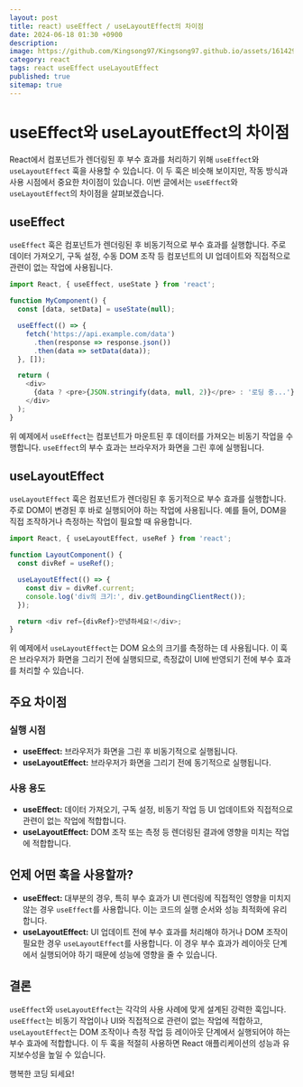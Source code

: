 ```yaml
---
layout: post
title: react) useEffect / useLayoutEffect의 차이점
date: 2024-06-18 01:30 +0900
description:
image: https://github.com/Kingsong97/Kingsong97.github.io/assets/161429740/40a4a852-bb3e-4b05-b659-200d4f073af5
category: react
tags: react useEffect useLayoutEffect
published: true
sitemap: true
---
```



# useEffect와 useLayoutEffect의 차이점

React에서 컴포넌트가 렌더링된 후 부수 효과를 처리하기 위해 `useEffect`와 `useLayoutEffect` 훅을 사용할 수 있습니다. 이 두 훅은 비슷해 보이지만, 작동 방식과 사용 시점에서 중요한 차이점이 있습니다. 이번 글에서는 `useEffect`와 `useLayoutEffect`의 차이점을 살펴보겠습니다.

## useEffect

`useEffect` 훅은 컴포넌트가 렌더링된 후 비동기적으로 부수 효과를 실행합니다. 주로 데이터 가져오기, 구독 설정, 수동 DOM 조작 등 컴포넌트의 UI 업데이트와 직접적으로 관련이 없는 작업에 사용됩니다.

```javascript
import React, { useEffect, useState } from 'react';

function MyComponent() {
  const [data, setData] = useState(null);

  useEffect(() => {
    fetch('https://api.example.com/data')
      .then(response => response.json())
      .then(data => setData(data));
  }, []);

  return (
    <div>
      {data ? <pre>{JSON.stringify(data, null, 2)}</pre> : '로딩 중...'}
    </div>
  );
}
```

위 예제에서 `useEffect`는 컴포넌트가 마운트된 후 데이터를 가져오는 비동기 작업을 수행합니다. `useEffect`의 부수 효과는 브라우저가 화면을 그린 후에 실행됩니다.

## useLayoutEffect

`useLayoutEffect` 훅은 컴포넌트가 렌더링된 후 동기적으로 부수 효과를 실행합니다. 주로 DOM이 변경된 후 바로 실행되어야 하는 작업에 사용됩니다. 예를 들어, DOM을 직접 조작하거나 측정하는 작업이 필요할 때 유용합니다.

```javascript
import React, { useLayoutEffect, useRef } from 'react';

function LayoutComponent() {
  const divRef = useRef();

  useLayoutEffect(() => {
    const div = divRef.current;
    console.log('div의 크기:', div.getBoundingClientRect());
  });

  return <div ref={divRef}>안녕하세요!</div>;
}
```

위 예제에서 `useLayoutEffect`는 DOM 요소의 크기를 측정하는 데 사용됩니다. 이 훅은 브라우저가 화면을 그리기 전에 실행되므로, 측정값이 UI에 반영되기 전에 부수 효과를 처리할 수 있습니다.

## 주요 차이점

### 실행 시점

- **useEffect:** 브라우저가 화면을 그린 후 비동기적으로 실행됩니다.
- **useLayoutEffect:** 브라우저가 화면을 그리기 전에 동기적으로 실행됩니다.

### 사용 용도

- **useEffect:** 데이터 가져오기, 구독 설정, 비동기 작업 등 UI 업데이트와 직접적으로 관련이 없는 작업에 적합합니다.
- **useLayoutEffect:** DOM 조작 또는 측정 등 렌더링된 결과에 영향을 미치는 작업에 적합합니다.

## 언제 어떤 훅을 사용할까?

- **useEffect:** 대부분의 경우, 특히 부수 효과가 UI 렌더링에 직접적인 영향을 미치지 않는 경우 `useEffect`를 사용합니다. 이는 코드의 실행 순서와 성능 최적화에 유리합니다.
- **useLayoutEffect:** UI 업데이트 전에 부수 효과를 처리해야 하거나 DOM 조작이 필요한 경우 `useLayoutEffect`를 사용합니다. 이 경우 부수 효과가 레이아웃 단계에서 실행되어야 하기 때문에 성능에 영향을 줄 수 있습니다.

## 결론

`useEffect`와 `useLayoutEffect`는 각각의 사용 사례에 맞게 설계된 강력한 훅입니다. `useEffect`는 비동기 작업이나 UI와 직접적으로 관련이 없는 작업에 적합하고, `useLayoutEffect`는 DOM 조작이나 측정 작업 등 레이아웃 단계에서 실행되어야 하는 부수 효과에 적합합니다. 이 두 훅을 적절히 사용하면 React 애플리케이션의 성능과 유지보수성을 높일 수 있습니다.

행복한 코딩 되세요!
